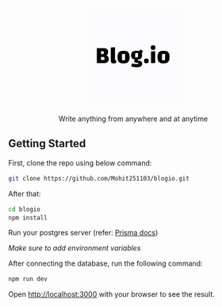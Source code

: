<div align="center">
    <img src="./public/profile.png" width="200px">
    <p>Write anything from anywhere and at anytime</p>
</div>

## Getting Started

First, clone the repo using below command:
```bash
git clone https://github.com/Mohit251103/blogio.git
```

After that:
```bash
cd blogio
npm install
```

Run your postgres server (refer: [Prisma docs](https://www.prisma.io/docs/getting-started/setup-prisma/start-from-scratch/relational-databases-typescript-postgresql))

*Make sure to add environment variables*

After connecting the database, run the following command:
```bash
npm run dev
```

Open [http://localhost:3000](http://localhost:3000) with your browser to see the result.

